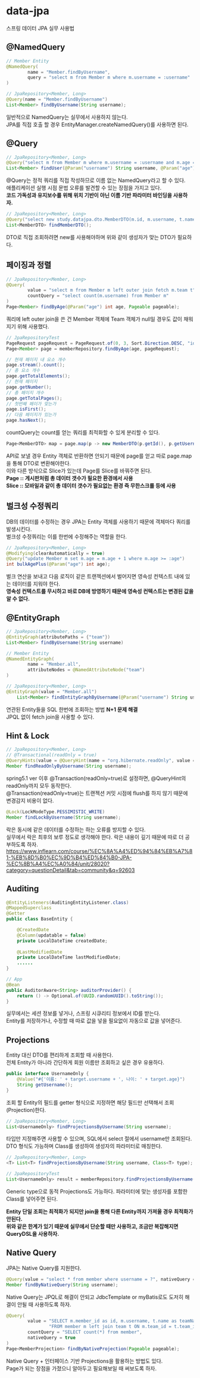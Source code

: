 # data-jpa
스프링 데이터 JPA 실무 사용법

## @NamedQuery
```java
// Member Entity
@NamedQuery(
        name = "Member.findByUsername",
        query = "select m from Member m where m.username = :username"
)
```

```java
// JpaRepository<Member, Long>
@Query(name = "Member.findByUsername")
List<Member> findByUsername(String username);
```
일반적으로 NamedQuery는 실무에서 사용하지 않는다.<br/>
JPA를 직접 호출 할 경우 EntityManager.createNamedQuery()를 사용하면 된다.



## @Query
```java
// JpaRepository<Member, Long>
@Query("select m from Member m where m.username = :username and m.age = :age")
List<Member> findUser(@Param("username") String username, @Param("age") int age);
```
@Query는 정적 쿼리를 직접 작성하므로 이름 없는 NamedQuery라고 할 수 있다.<br/>
애플리케이션 실행 시점 문법 오류를 발견할 수 있는 장점을 가지고 있다.<br/>
__코드 가독성과 유지보수를 위해 위치 기반이 아닌 이름 기반 파라미터 바인딩을 사용하자.__

```java
// JpaRepository<Member, Long>
@Query("select new study.datajpa.dto.MemberDTO(m.id, m.username, t.name) from Member m join m.team t")
List<MemberDTO> findMemberDTO();
```
DTO로 직접 조회하려면 new를 사용해야하며 위와 같이 생성자가 맞는 DTO가 필요하다.<br/>



## 페이징과 정렬
```java
// JpaRepository<Member, Long>
@Query(
        value = "select m from Member m left outer join fetch m.team t",
        countQuery = "select count(m.username) from Member m"
)
Page<Member> findByAge(@Param("age") int age, Pageable pageable);
```
쿼리에 left outer join을 쓴 건 Member 객체에 Team 객체가 null일 경우도 값이 채워지기 위해 사용했다.<br/>

```java
// JpaRepositoryTest
PageRequest pageRequest = PageRequest.of(0, 3, Sort.Direction.DESC, "id");
Page<Member> page = memberRepository.findByAge(age, pageRequest);

// 현재 페이지 내 요소 개수
page.stream().count();
// 총 요소 개수
page.getTotalElements();
// 현재 페이지
page.getNumber();
// 총 페이지 개수
page.getTotalPages();
// 첫번째 페이가 맞는가
page.isFirst();
// 다음 페이지가 있는가
page.hasNext();
```
countQuery는 count를 얻는 쿼리를 최적화할 수 있게 분리할 수 있다.<br/>

```java
Page<MemberDTO> map = page.map(p -> new MemberDTO(p.getId(), p.getUsername(), p.getTeam() == null ? null : p.getTeam().getName()));
```
API로 보낼 경우 Entity 객체로 반환하면 안되기 때문에 page를 얻고 따로 page.map을 통해 DTO로 변환해야한다.<br/>
이와 다른 방식으로 Slice가 있는데 Page를 Slice를 바꿔주면 된다.<br/>
__Page :: 게시판처럼 총 데이터 갯수가 필요한 환경에서 사용__<br/>
__Slice :: 모바일과 같이 총 데이터 갯수가 필요없는 환경 즉 무한스크롤 등에 사용__<br/>



## 벌크성 수정쿼리
DB의 데이터를 수정하는 경우 JPA는 Entity 객체를 사용하기 때문에 객체마다 쿼리를 발생시킨다.<br/>
벌크성 수정쿼리는 이를 한번에 수정해주는 역할을 한다.<br/>
```java
// JpaRepository<Member, Long>
@Modifying(clearAutomatically = true)
@Query("update Member m set m.age = m.age + 1 where m.age >= :age")
int bulkAgePlus(@Param("age") int age);
```
벌크 연산을 보내고 다음 로직이 같은 트랜젝션에서 벌어지면 영속성 컨텍스트 내에 있는 데이터를 지워야 한다.<br/>
__영속성 컨텍스트를 무시하고 바로 DB에 방영하기 때문에 영속성 컨텍스트는 변경된 값을 알 수 없다.__<br/>



## @EntityGraph
```java
// JpaRepository<Member, Long>
@EntityGraph(attributePaths = {"team"})
List<Member> findByUsername(String username)
```

```java
// Member Entity
@NamedEntityGraph(
        name = "Member.all",
        attributeNodes = @NamedAttributeNode("team")
)

// JpaRepository<Member, Long>
@EntityGraph(value = "Member.all")
    List<Member> findEntityGraphByUsername(@Param("username") String username);
```
연관된 Entity들을 SQL 한번에 조회하는 방법 __N+1 문제 해결__<br/>
JPQL 없이 fetch join을 사용할 수 있다.



## Hint & Lock
```java
// JpaRepository<Member, Long>
// @Transactional(readOnly = true)
@QueryHints(value = @QueryHint(name = "org.hibernate.readOnly", value = "true"))
Member findReadOnlyByUsername(String username);
```
spring5.1 ver 이후 @Transaction(readOnly=true)로 설정하면, @QueryHint의 readOnly까지 모두 동작한다.<br/>
@Transaction(readOnly=true)는 트랜젝션 커밋 시점에 flush를 하지 않기 때문에 변경감지 비용이 없다.

```java
@Lock(LockModeType.PESSIMISTIC_WRITE)
Member findLockByUsername(String username);
```
락은 동시에 같은 데이터를 수정하는 하는 오류를 방지할 수 있다.<br/>
실무에서 락은 최후의 보루 정도로 생각해야 한다. 락은 내용이 깊기 때문에 따로 더 공부하도록 하자.<br/>
https://www.inflearn.com/course/%EC%8A%A4%ED%94%84%EB%A7%81-%EB%8D%B0%EC%9D%B4%ED%84%B0-JPA-%EC%8B%A4%EC%A0%84/unit/28020?category=questionDetail&tab=community&q=92603



## Auditing
```java
@EntityListeners(AuditingEntityListener.class)
@MappedSuperclass
@Getter
public class BaseEntity {

    @CreatedDate
    @Column(updatable = false)
    private LocalDateTime createdDate;
    
    @LastModifiedDate
    private LocalDateTime lastModifiedDate;
    ......
}
```

```java
// App
@Bean
public AuditorAware<String> auditorProvider() {
    return () -> Optional.of(UUID.randomUUID().toString());
}
```
실무에서는 세션 정보를 넣거나, 스프링 시큐리티 정보에서 ID를 받는다.<br/>
Entity를 저장하거나, 수정할 때 따로 값을 넣을 필요없이 자동으로 값을 넣어준다.



## Projections
Entity 대신 DTO를 편리하게 조회할 때 사용한다.<br/>
전체 Entity가 아니라 간단하게 회원 이름만 조회하고 싶은 경우 유용하다.
```java
public interface UsernameOnly {
    @Value("#{'이름: ' + target.username + ', 나이: ' + target.age}")
    String getUsername();
}
```
조회 할 Entity의 필드를 getter 형식으로 지정하면 해당 필드만 선택해서 조회(Projection)한다.

```java
// JpaRepository<Member, Long>
List<UsernameOnly> findProjectionsByUsername(String username);
```
타입만 지정해주면 사용할 수 있으며, SQL에서 select 절에서 username만 조회된다.<br/>
DTO 형식도 가능하며 Class를 생성하여 생성자의 파라미터로 매칭한다.

```java
// JpaRepository<Member, Long>
<T> List<T> findProjectionsByUsername(String username, Class<T> type);

// JpaRepositoryTest
List<UsernameOnly> result = memberRepository.findProjectionsByUsername("name", UsernameOnly.class);
```
Generic type으로 동적 Projections도 가능하다.
파라미터에 맞는 생성자를 포함한 Class를 넣어주면 된다.

__Entity 단일 조회는 최적화가 되지만 join을 통해 다른 Entity까지 가져올 경우 최적화가 안된다.__<br/>
__위와 같은 한계가 있기 때문에 실무에서 단순할 때만 사용하고, 조금만 복잡해지면 QueryDSL을 사용하자.__



## Native Query 
JPA는 Native Query를 지원한다.
```java
@Query(value = "select * from member where username = ?", nativeQuery =true)
Member findByNativeQuery(String username);
```
Native Query는 JPQL로 해결이 안되고 JdbcTemplate or myBatis로도 도저히 해결이 안될 때 사용하도록 하자.

```java
@Query(
        value = "SELECT m.member_id as id, m.username, t.name as teamName " + 
                "FROM member m left join team t ON m.team_id = t.team_id",
        countQuery = "SELECT count(*) from member",
        nativeQuery = true
)
Page<MemberProjection> findByNativeProjection(Pageable pageable);
```
Native Query + 인터페이스 기반 Projections을 활용하는 방법도 있다.<br/>
Page가 되는 장점을 가졌으니 알아두고 필요해보일 때 써보도록 하자.
